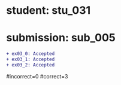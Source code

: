 # student: stu_031
# submission: sub_005

```diff
+ ex03_0: Accepted
+ ex03_1: Accepted
+ ex03_2: Accepted
```
#incorrect=0
#correct=3
